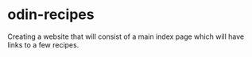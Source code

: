 # odin-recipes
Creating a website that will consist of a main index page which will have links to a few recipes.
